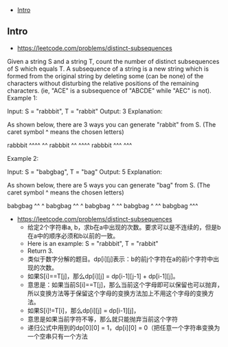 - [Intro](#intro)

## Intro

- https://leetcode.com/problems/distinct-subsequences

Given a string S and a string T, count the number of distinct subsequences of S which equals T.
A subsequence of a string is a new string which is formed from the original string by deleting some (can be none) of the characters without disturbing the relative positions of the remaining characters. (ie, "ACE" is a subsequence of "ABCDE" while "AEC" is not).
Example 1:

Input: S = "rabbbit", T = "rabbit"
Output: 3
Explanation:

As shown below, there are 3 ways you can generate "rabbit" from S.
(The caret symbol ^ means the chosen letters)

rabbbit
^^^^ ^^
rabbbit
^^ ^^^^
rabbbit
^^^ ^^^

Example 2:

Input: S = "babgbag", T = "bag"
Output: 5
Explanation:

As shown below, there are 5 ways you can generate "bag" from S.
(The caret symbol ^ means the chosen letters)

babgbag
^^ ^
babgbag
^^    ^
babgbag
^    ^^
babgbag
  ^  ^^
babgbag
    ^^^






- https://leetcode.com/problems/distinct-subsequences
  - 给定2个字符串a, b，求b在a中出现的次数。要求可以是不连续的，但是b在a中的顺序必须和b以前的一致。 
  - Here is an example: S = "rabbbit", T = "rabbit" 
  - Return 3.
  - 类似于数字分解的题目。dp[i][j]表示：b的前j个字符在a的前i个字符中出现的次数。
  - 如果S[i]==T[j]，那么dp[i][j] = dp[i-1][j-1] + dp[i-1][j]。
  - 意思是：如果当前S[i]==T[j]，那么当前这个字母即可以保留也可以抛弃，所以变换方法等于保留这个字母的变换方法加上不用这个字母的变换方法。
  - 如果S[i]!=T[i]，那么dp[i][j] = dp[i-1][j]，
  - 意思是如果当前字符不等，那么就只能抛弃当前这个字符
  - 递归公式中用到的dp[0][0] = 1，dp[i][0] = 0（把任意一个字符串变换为一个空串只有一个方法